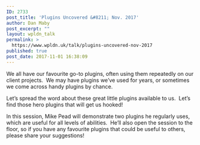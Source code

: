 ```yaml
---
ID: 2733
post_title: 'Plugins Uncovered &#8211; Nov. 2017'
author: Dan Maby
post_excerpt: ""
layout: wpldn_talk
permalink: >
  https://www.wpldn.uk/talk/plugins-uncovered-nov-2017
published: true
post_date: 2017-11-01 16:38:09
---
```

We all have our favourite go-to plugins, often using them repeatedly on our client projects.  We may have plugins we’ve used for years, or sometimes we come across handy plugins by chance.

Let’s spread the word about these great little plugins available to us.  Let’s find those hero plugins that will get us hooked!

In this session, Mike Pead will demonstrate two plugins he regularly uses, which are useful for all levels of abilities.  He’ll also open the session to the floor, so if you have any favourite plugins that could be useful to others, please share your suggestions!